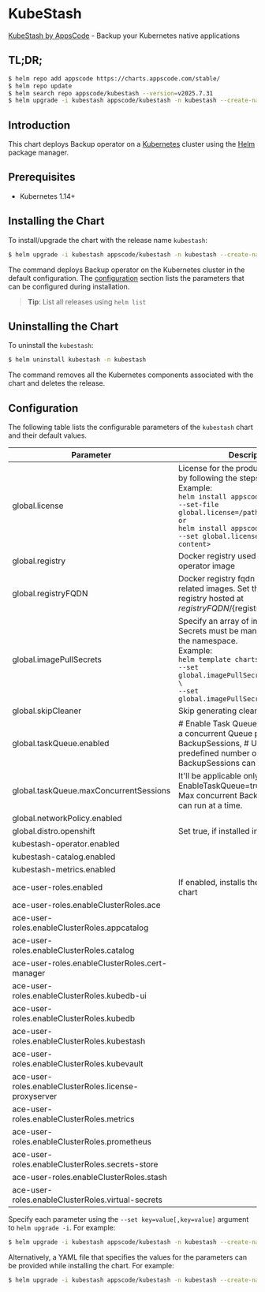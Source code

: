# KubeStash

[KubeStash by AppsCode](https://github.com/kubestash) - Backup your Kubernetes native applications

## TL;DR;

```bash
$ helm repo add appscode https://charts.appscode.com/stable/
$ helm repo update
$ helm search repo appscode/kubestash --version=v2025.7.31
$ helm upgrade -i kubestash appscode/kubestash -n kubestash --create-namespace --version=v2025.7.31
```

## Introduction

This chart deploys Backup operator on a [Kubernetes](http://kubernetes.io) cluster using the [Helm](https://helm.sh) package manager.

## Prerequisites

- Kubernetes 1.14+

## Installing the Chart

To install/upgrade the chart with the release name `kubestash`:

```bash
$ helm upgrade -i kubestash appscode/kubestash -n kubestash --create-namespace --version=v2025.7.31
```

The command deploys Backup operator on the Kubernetes cluster in the default configuration. The [configuration](#configuration) section lists the parameters that can be configured during installation.

> **Tip**: List all releases using `helm list`

## Uninstalling the Chart

To uninstall the `kubestash`:

```bash
$ helm uninstall kubestash -n kubestash
```

The command removes all the Kubernetes components associated with the chart and deletes the release.

## Configuration

The following table lists the configurable parameters of the `kubestash` chart and their default values.

|                       Parameter                       |                                                                                                                                                                                  Description                                                                                                                                                                                   |      Default       |
|-------------------------------------------------------|--------------------------------------------------------------------------------------------------------------------------------------------------------------------------------------------------------------------------------------------------------------------------------------------------------------------------------------------------------------------------------|--------------------|
| global.license                                        | License for the product. Get a license by following the steps from [here](https://kubestash.com/docs/latest/setup/install/enterprise#get-a-trial-license). <br> Example: <br> `helm install appscode/kubestash \` <br> `--set-file global.license=/path/to/license/file` <br> `or` <br> `helm install appscode/kubestash \` <br> `--set global.license=<license file content>` | <code>""</code>    |
| global.registry                                       | Docker registry used to pull Stash operator image                                                                                                                                                                                                                                                                                                                              | <code>""</code>    |
| global.registryFQDN                                   | Docker registry fqdn used to pull Stash related images. Set this to use docker registry hosted at ${registryFQDN}/${registry}/${image}                                                                                                                                                                                                                                         | <code>""</code>    |
| global.imagePullSecrets                               | Specify an array of imagePullSecrets. Secrets must be manually created in the namespace. <br> Example: <br> `helm template charts/kubestash \` <br> `--set global.imagePullSecrets[0].name=sec0 \` <br> `--set global.imagePullSecrets[1].name=sec1`                                                                                                                           | <code>[]</code>    |
| global.skipCleaner                                    | Skip generating cleaner job YAML                                                                                                                                                                                                                                                                                                                                               | <code>false</code> |
| global.taskQueue.enabled                              | # Enable Task Queue feature maintains a concurrent Queue pool of BackupSessions, # User can provide a predefined number of max concurrent BackupSessions can run at a time.                                                                                                                                                                                                    | <code>false</code> |
| global.taskQueue.maxConcurrentSessions                | It'll be applicable only If the EnableTaskQueue=true. It defines the Max concurrent BackupSessions that can run at a time.                                                                                                                                                                                                                                                     | <code>10</code>    |
| global.networkPolicy.enabled                          |                                                                                                                                                                                                                                                                                                                                                                                | <code>false</code> |
| global.distro.openshift                               | Set true, if installed in OpenShift                                                                                                                                                                                                                                                                                                                                            | <code>false</code> |
| kubestash-operator.enabled                            |                                                                                                                                                                                                                                                                                                                                                                                | <code>true</code>  |
| kubestash-catalog.enabled                             |                                                                                                                                                                                                                                                                                                                                                                                | <code>true</code>  |
| kubestash-metrics.enabled                             |                                                                                                                                                                                                                                                                                                                                                                                | <code>true</code>  |
| ace-user-roles.enabled                                | If enabled, installs the ace-user-roles chart                                                                                                                                                                                                                                                                                                                                  | <code>true</code>  |
| ace-user-roles.enableClusterRoles.ace                 |                                                                                                                                                                                                                                                                                                                                                                                | <code>false</code> |
| ace-user-roles.enableClusterRoles.appcatalog          |                                                                                                                                                                                                                                                                                                                                                                                | <code>true</code>  |
| ace-user-roles.enableClusterRoles.catalog             |                                                                                                                                                                                                                                                                                                                                                                                | <code>false</code> |
| ace-user-roles.enableClusterRoles.cert-manager        |                                                                                                                                                                                                                                                                                                                                                                                | <code>false</code> |
| ace-user-roles.enableClusterRoles.kubedb-ui           |                                                                                                                                                                                                                                                                                                                                                                                | <code>false</code> |
| ace-user-roles.enableClusterRoles.kubedb              |                                                                                                                                                                                                                                                                                                                                                                                | <code>false</code> |
| ace-user-roles.enableClusterRoles.kubestash           |                                                                                                                                                                                                                                                                                                                                                                                | <code>true</code>  |
| ace-user-roles.enableClusterRoles.kubevault           |                                                                                                                                                                                                                                                                                                                                                                                | <code>false</code> |
| ace-user-roles.enableClusterRoles.license-proxyserver |                                                                                                                                                                                                                                                                                                                                                                                | <code>true</code>  |
| ace-user-roles.enableClusterRoles.metrics             |                                                                                                                                                                                                                                                                                                                                                                                | <code>true</code>  |
| ace-user-roles.enableClusterRoles.prometheus          |                                                                                                                                                                                                                                                                                                                                                                                | <code>false</code> |
| ace-user-roles.enableClusterRoles.secrets-store       |                                                                                                                                                                                                                                                                                                                                                                                | <code>false</code> |
| ace-user-roles.enableClusterRoles.stash               |                                                                                                                                                                                                                                                                                                                                                                                | <code>false</code> |
| ace-user-roles.enableClusterRoles.virtual-secrets     |                                                                                                                                                                                                                                                                                                                                                                                | <code>false</code> |


Specify each parameter using the `--set key=value[,key=value]` argument to `helm upgrade -i`. For example:

```bash
$ helm upgrade -i kubestash appscode/kubestash -n kubestash --create-namespace --version=v2025.7.31 --set global.registry=stashed
```

Alternatively, a YAML file that specifies the values for the parameters can be provided while
installing the chart. For example:

```bash
$ helm upgrade -i kubestash appscode/kubestash -n kubestash --create-namespace --version=v2025.7.31 --values values.yaml
```
